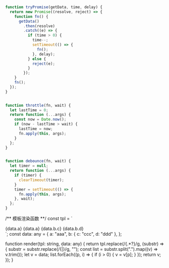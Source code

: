 ```ts

function tryPromise(getData, time, delay) {
  return new Promise((resolve, reject) => {
    function fn() {
      getData()
        .then(resolve)
        .catch((e) => {
          if (time > 0) {
            time--;
            setTimeout(() => {
              fn();
            }, delay);
          } else {
            reject(e);
          }
        });
    }
    fn();
  });
}


```
```ts

function throttle(fn, wait) {
  let lastTime = 0;
  return function (...args) {
    const now = Date.now();
    if (now - lastTime > wait) {
      lastTime = now;
      fn.apply(this, args);
    }
  };
}


```
```ts

function debounce(fn, wait) {
  let timer = null;
  return function (...args) {
    if (timer) {
      clearTimeout(timer);
    }
    timer = setTimeout(() => {
      fn.apply(this, args);
    }, wait);
  };
}


```
/** 模板渲染函数 **/
const tpl = `
<div>
  {data.a}
  <span>{data.a}</span>
  <span>{data.b.c}</span>
  <span>{data.b.d}</span>
</div>`;
const data: any = {
  a: "aaa",
  b: { c: "ccc", d: "ddd" },
};

function render(tpl: string, data: any) {
  return tpl.replace(/\{.*?\}/g, (substr) => {
    substr = substr.replace(/\{|\}/g, "");
    const list = substr.split(".").map((v) => v.trim());
    let v = data;
    list.forEach((p, i) => {
      if (i > 0) {
        v = v[p];
      }
    });
    return v;
  });
}
